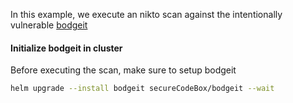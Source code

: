 <!--
SPDX-FileCopyrightText: the secureCodeBox authors
SPDX-License-Identifier: Apache-2.0
-->

In this example, we execute an nikto scan against the intentionally vulnerable [bodgeit](https://github.com/psiinon/bodgeit)


#### Initialize bodgeit in cluster

Before executing the scan, make sure to setup bodgeit
```bash
helm upgrade --install bodgeit secureCodeBox/bodgeit --wait
```
